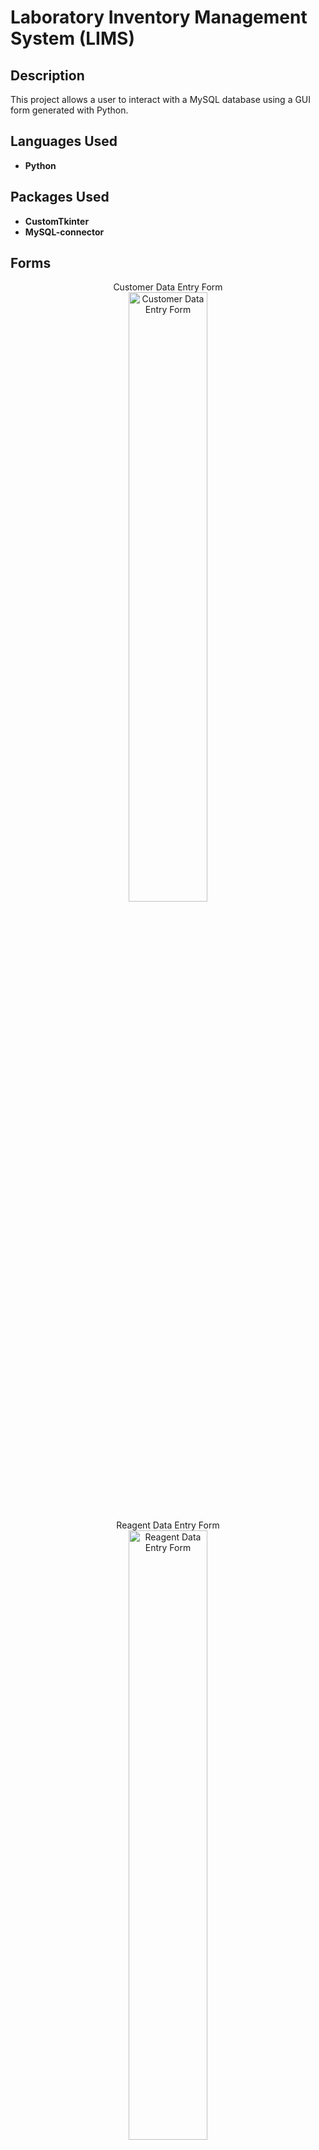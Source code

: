 <h1>Laboratory Inventory Management System (LIMS)</h1>

<h2>Description</h2>
This project allows a user to interact with a MySQL database using a GUI form generated with Python.
<br />


<h2>Languages Used</h2>

- <b>Python</b>

<h2>Packages Used</h2>

- <b>CustomTkinter</b>
- <b>MySQL-connector</b> 

<h2>Forms</h2>

<p align="center">
Customer Data Entry Form <br/>
<img src="https://imgur.com/lXsbRgf.png" height="50%" width="50%" alt="Customer Data Entry Form"/>

<p align="center">
Reagent Data Entry Form <br/>
<img src="https://imgur.com/5nnwRd2.png" height="50%" width="50%" alt="Reagent Data Entry Form"/>

